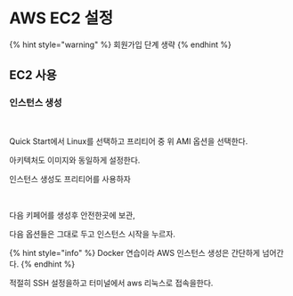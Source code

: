 # AWS EC2 설정

{% hint style="warning" %}
회원가입 단계 생략
{% endhint %}

## EC2 사용



### 인스턴스 생성

<figure><img src="../.gitbook/assets/스크린샷 2024-02-11 시간 21.40.30.png" alt=""><figcaption></figcaption></figure>

Quick Start에서 Linux를 선택하고 프리티어 중 위 AMI 옵션을 선택한다.

아키텍처도 이미지와 동일하게 설정한다.



인스턴스 생성도 프리티어를 사용하자

<figure><img src="../.gitbook/assets/스크린샷 2024-02-11 시간 21.44.06.png" alt=""><figcaption></figcaption></figure>

다음 키페어를 생성후 안전한곳에 보관,



다음 옵션들은 그대로 두고 인스턴스 시작을 누르자.



{% hint style="info" %}
Docker 연습이라 AWS 인스턴스 생성은 간단하게 넘어간다.
{% endhint %}

적절히 SSH 설정을하고 터미널에서 aws 리눅스로 접속을한다.

